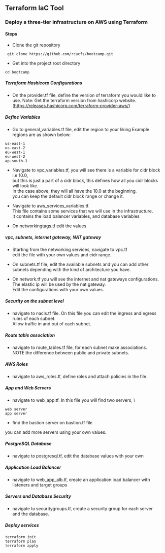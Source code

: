 ## Terraform IaC Tool

### Deploy a three-tier infrastructure on AWS using Terraform

#### Steps
- Clone the git repository

``` git clone https://github.com/rcacfs/bootcamp.git```

- Get into the project root directory

``` cd bootcamp ```

##### Terraform Hashicorp Configurations
- On the provider.tf file, define the version of terraform you would like to use.
Note: Get the terraform version from hashicorp website. (https://releases.hashicorp.com/terraform-provider-aws/)

##### Define Variables
- Go to general_variables.tf file, edit the region to your liking
Example regions are as shown below:
```
us-east-1
us-east-2
eu-west-1
eu-west-2
ap-south-1
```

- Navigate to vpc_variables.tf, you will see there is a variable for cidr block i.e 10.0, \
but this is just a part of a cidr block, this defines how all you cidr blocks will look like. \
In the case above, they will all have the 10.0 at the beginning. \
you can keep the default cidr block range or change it.

- Navigate to aws_services_variables.tf.\
 This file contains some services that we will use in the infrastructure. \
 It contains the load balancer variables, and database variables

- On networkingtags.tf edit the values

##### vpc, subnets, internet gateway, NAT gateway
- Starting from the networking services, navigate to vpc.tf \
edit the file with your own values and cidr range.

- On subnets.tf file, edit the available subnets and you can add other subnets depending with the kind of architecture you have.

- On network.tf you will see the internet and nat gateways configurations. \
The elastic ip will be used by the nat gateway. \
Edit the configurations with your own values.

##### Security on the subnet level
- navigate to nacls.tf file. On this file you can edit the ingress and egress rules of each subnet.\
 Allow traffic in and out of each subnet.

##### Route table association
- navigate to route_tables.tf file, for each subnet make associations. \
NOTE the difference between public and private subnets.

##### AWS Roles
- navigate to aws_roles.tf, define roles and attach policies in the file.

##### App and Web Servers
- navigate to web_app.tf. In this file you will find two servers, \
```
web server
app server
```
- find the bastion server on bastion.tf file

you can add more servers using your own values.

##### PostgreSQL Database
- navigate to postgresql.tf, edit the database values with your own

##### Application Load Balancer
- navigate to web_app_alb.tf, create an application load balancer with listeners and target groups

##### Servers and Database Security
- navigate to securitygroups.tf, create a security group for each server and the database.


##### Deploy services
```
terraform init
terraform plan
terraform apply
```

